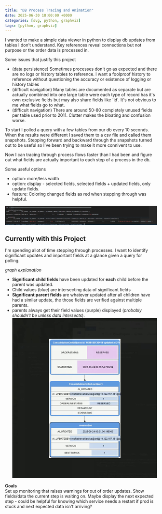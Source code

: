 ```yaml
---
title: "DB Process Tracing and Animation"
date: 2025-06-30 18:00:00 +0000
categories: [svg, python, graphviz]
tags: [python, graphviz]
---
```


I wanted to make a simple data viewer in python to display db updates from tables I don't understand. Key references reveal connections but not purpose or the order data is processed in.

Some issues that justify this project 
- (data persistence) Sometimes processes don't go as expected and there are no logs or history tables to reference. I want a foolproof history to reference without questioning the accuracy or existence of logging or history tables
- (difficult navigation) Many tables are documented as separate but are actually combined into one large table were each type of record has it's own exclusive fields but may also share fields like 'id'. It's not obvious to me what fields go to what.
- (difficult navigation) There are around 50-80 completely unused fields per table used prior to 2011. Clutter makes the bloating and confusion worse.

To start I polled a query with a few tables from our db every 10 seconds. When the results were different I saved them to a csv file and called them snapshots. Stepping forward and backward through the snapshots turned out to be useful so I've been trying to make it more connivent to use.

Now I can tracing through process flows faster than I had been and figure out what fields are actually important to each step of a process in the db. 

Some useful options
- option: more/less width
- option: display - selected fields, selected fields + updated fields, only update fields.
- feature: Coloring changed fields as red when stepping through was helpful. 

![csv_viewer](/assets/img/posts/phases/vcsv.PNG)

## Currently with this Project
I'm spending allot of time stepping through processes. I want to identify significant updates and important fields at a glance given a query for polling.

*graph explanation*
- **Significant child fields** have been updated for **each** child before the parent was updated.
- Child values (blue) are intersecting data of significant fields
- **Significant parent fields** are whatever updated after all children have had a similar update, the those fields are verified against multiple parents. 
- parents always get their field values (purple) displayed (*probably shouldn't be unless data intersects*). 
![flow_animation](/assets/img/posts/phases/phases.gif)

**Goals**  
Set up monitoring that raises warnings for out of order updates.
Show fields/data the current step is waiting on.
Maybe display the next expected step - could be helpful for knowing which service needs a restart if prod is stuck and next expected data isn't arriving?